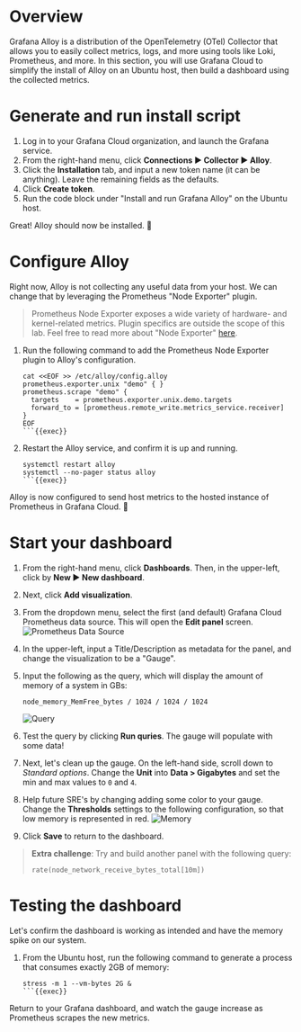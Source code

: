 # Overview

Grafana Alloy is a distribution of the OpenTelemetry (OTel) Collector that allows you to easily collect metrics, logs, and more using tools like Loki, Prometheus, and more. In this section, you will use Grafana Cloud to simplify the install of Alloy on an Ubuntu host, then build a dashboard using the collected metrics.

# Generate and run install script

1. Log in to your Grafana Cloud organization, and launch the Grafana service.
2. From the right-hand menu, click **Connections ▶ Collector ▶ Alloy**. 
3. Click the **Installation** tab, and input a new token name (it can be anything). Leave the remaining fields as the defaults.
4. Click **Create token**.
5. Run the code block under "Install and run Grafana Alloy" on the Ubuntu host.

Great! Alloy should now be installed. 🎉

# Configure Alloy

Right now, Alloy is not collecting any useful data from your host. We can change that by leveraging the Prometheus "Node Exporter" plugin. 

> Prometheus Node Exporter exposes a wide variety of hardware- and kernel-related metrics. Plugin specifics are outside the scope of this lab. Feel free to read more about "Node Exporter" [here](https://prometheus.io/docs/guides/node-exporter/).

1. Run the following command to add the Prometheus Node Exporter plugin to Alloy's configuration.

    ```
    cat <<EOF >> /etc/alloy/config.alloy
    prometheus.exporter.unix "demo" { }
    prometheus.scrape "demo" {
      targets    = prometheus.exporter.unix.demo.targets
      forward_to = [prometheus.remote_write.metrics_service.receiver]
    }
    EOF
    ```{{exec}}

2. Restart the Alloy service, and confirm it is up and running.

    ```
    systemctl restart alloy
    systemctl --no-pager status alloy
    ```{{exec}}

Alloy is now configured to send host metrics to the hosted instance of Prometheus in Grafana Cloud. 🎉

# Start your dashboard

1. From the right-hand menu, click **Dashboards**. Then, in the upper-left, click by **New ▶ New dashboard**.
2. Next, click **Add visualization**.
3. From the dropdown menu, select the first (and default) Grafana Cloud Prometheus data source. This will open the **Edit panel** screen.
  ![Prometheus Data Source](https://i.imgur.com/w8ameGB.png)
4. In the upper-left, input a Title/Description as metadata for the panel, and change the visualization to be a "Gauge". 
5. Input the following as the query, which will display the amount of memory of a system in GBs:
    ```
    node_memory_MemFree_bytes / 1024 / 1024 / 1024
    ```

    ![Query](https://i.imgur.com/gp1wgiS.png)

6. Test the query by clicking **Run quries**. The gauge will populate with some data!
7. Next, let's clean up the gauge. On the left-hand side, scroll down to _Standard options_. Change the **Unit** into **Data > Gigabytes** and set the min and max values to `0` and `4`.
8. Help future SRE's by changing adding some color to your gauge. Change the **Thresholds** settings to the following configuration, so that low memory is represented in red.
    ![Memory](https://i.imgur.com/nQFcBer.png)
9. Click **Save** to return to the dashboard.

> **Extra challenge**: Try and build another panel with the following query:
>  ```
>  rate(node_network_receive_bytes_total[10m])
>  ```

# Testing the dashboard

Let's confirm the dashboard is working as intended and have the memory spike on our system.

1. From the Ubuntu host, run the following command to generate a process that consumes exactly 2GB of memory:
    ```
    stress -m 1 --vm-bytes 2G &
    ```{{exec}}

Return to your Grafana dashboard, and watch the gauge increase as Prometheus scrapes the new metrics.
